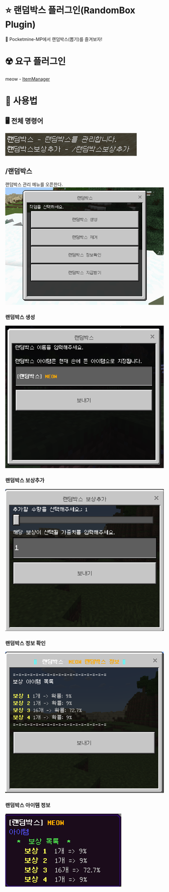 # ⭐ 랜덤박스 플러그인(RandomBox Plugin) 
🎰 Pocketmine-MP에서 랜덤박스(뽑기)를 즐겨보자!

# ☢️ 요구 플러그인
meow - [ItemManager](https://github.com/thisisjustmeow/ItemManager)

# 🤔 사용법 
## 🖥️ 전체 명령어
![랜덤박스 명령어](https://github.com/thisisjustmeow/RandomBox/blob/main/screenshots/%EB%9E%9C%EB%8D%A4%EB%B0%95%EC%8A%A4%20%EC%BB%A4%EB%A7%A8%EB%93%9C.png)

## /랜덤박스 
랜덤박스 관리 메뉴를 오픈한다.
![랜덤박스 메뉴 UI](https://github.com/thisisjustmeow/RandomBox/blob/main/screenshots/%EB%9E%9C%EB%8D%A4%EB%B0%95%EC%8A%A4%20%EC%A0%84%EC%B2%B4%EB%A9%94%EB%89%B4%20UI.png)

### 랜덤박스 생성
![랜덤박스 생성 UI](https://github.com/thisisjustmeow/RandomBox/blob/main/screenshots/%EB%9E%9C%EB%8D%A4%EB%B0%95%EC%8A%A4%20%EC%83%9D%EC%84%B1%20UI.png)

### 랜덤박스 보상추가
![랜덤박스 보상추가 UI](https://github.com/thisisjustmeow/RandomBox/blob/main/screenshots/%EB%B3%B4%EC%83%81%EC%B6%94%EA%B0%80%20UI.png)

### 랜덤박스 정보 확인
![랜덤박스 정보확인 UI](https://github.com/thisisjustmeow/RandomBox/blob/main/screenshots/%EB%9E%9C%EB%8D%A4%EB%B0%95%EC%8A%A4%20%EC%A0%95%EB%B3%B4%ED%99%95%EC%9D%B8%20%ED%99%95%EB%A5%A0.png)

### 랜덤박스 아이템 정보
![랜덤박스 정보확인 UI](https://github.com/thisisjustmeow/RandomBox/blob/main/screenshots/%EB%9E%9C%EB%8D%A4%EB%B0%95%EC%8A%A4%20%ED%82%A4%20%EC%95%84%EC%9D%B4%ED%85%9C%20%EC%A0%95%EB%B3%B4.png)


